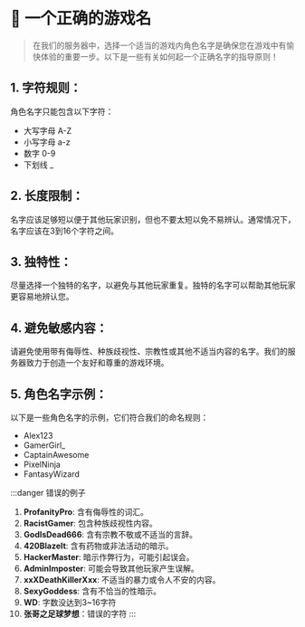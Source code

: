 # 🔦 一个正确的游戏名

> 在我们的服务器中，选择一个适当的游戏内角色名字是确保您在游戏中有愉快体验的重要一步。以下是一些有关如何起一个正确名字的指导原则！

## **1. 字符规则：**

角色名字只能包含以下字符：

* 大写字母 A-Z
* 小写字母 a-z
* 数字 0-9
* 下划线 \_

## **2. 长度限制：**

名字应该足够短以便于其他玩家识别，但也不要太短以免不易辨认。通常情况下，名字应该在3到16个字符之间。

## **3. 独特性：**

尽量选择一个独特的名字，以避免与其他玩家重复。独特的名字可以帮助其他玩家更容易地辨认您。

## **4. 避免敏感内容：**

请避免使用带有侮辱性、种族歧视性、宗教性或其他不适当内容的名字。我们的服务器致力于创造一个友好和尊重的游戏环境。

## **5. 角色名字示例：**

以下是一些角色名字的示例，它们符合我们的命名规则：

* Alex123
* GamerGirl\_
* CaptainAwesome
* PixelNinja
* FantasyWizard

:::danger
错误的例子

1. **ProfanityPro**: 含有侮辱性的词汇。
2. **RacistGamer**: 包含种族歧视性内容。
3. **GodIsDead666**: 含有宗教不敬或不适当的言辞。
4. **420BlazeIt**: 含有药物或非法活动的暗示。
5. **HackerMaster**: 暗示作弊行为，可能引起误会。
6. **AdminImposter**: 可能会导致其他玩家产生误解。
7. **xxXDeathKillerXxx**: 不适当的暴力或令人不安的内容。
8. **SexyGoddess**: 含有不恰当的性暗示。
9. **WD**: 字数没达到3\~16字符
10. **张哥之足球梦想**：错误的字符
:::
